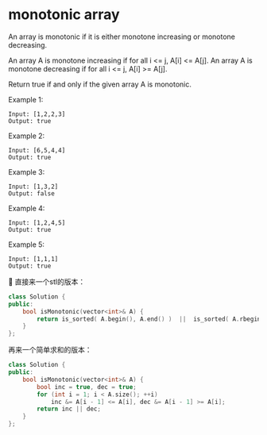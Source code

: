 # monotonic array

An array is monotonic if it is either monotone increasing or monotone decreasing.

An array A is monotone increasing if for all i <= j, A[i] <= A[j].  An array A is monotone decreasing if for all i <= j, A[i] >= A[j].

Return true if and only if the given array A is monotonic.



Example 1:
```
Input: [1,2,2,3]
Output: true
```
Example 2:
```
Input: [6,5,4,4]
Output: true
```
Example 3:
```
Input: [1,3,2]
Output: false
```
Example 4:
```
Input: [1,2,4,5]
Output: true
```
Example 5:
```
Input: [1,1,1]
Output: true
```

直接来一个stl的版本：

```cpp
class Solution {
public:
    bool isMonotonic(vector<int>& A) {
        return is_sorted( A.begin(), A.end() )  ||  is_sorted( A.rbegin(), A.rend() );
    }
};
```

再来一个简单求和的版本：

```cpp
class Solution {
public:
    bool isMonotonic(vector<int>& A) {
        bool inc = true, dec = true;
        for (int i = 1; i < A.size(); ++i)
            inc &= A[i - 1] <= A[i], dec &= A[i - 1] >= A[i];
        return inc || dec;
    }
};
```
